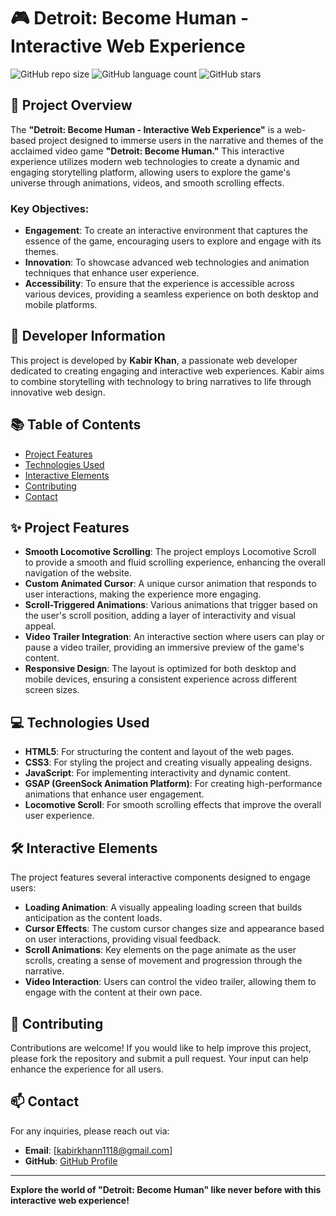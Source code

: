 # 🎮 Detroit: Become Human - Interactive Web Experience

![GitHub repo size](https://img.shields.io/github/repo-size/weidshxt/detroit-become-human-web)
![GitHub language count](https://img.shields.io/github/languages/count/weidshxt/detroit-become-human-web)
![GitHub stars](https://img.shields.io/github/stars/weidshxt/detroit-become-human-web?style=social)

## 🌟 Project Overview

The **"Detroit: Become Human - Interactive Web Experience"** is a web-based project designed to immerse users in the narrative and themes of the acclaimed video game **"Detroit: Become Human."** This interactive experience utilizes modern web technologies to create a dynamic and engaging storytelling platform, allowing users to explore the game's universe through animations, videos, and smooth scrolling effects.

### Key Objectives:

- **Engagement**: To create an interactive environment that captures the essence of the game, encouraging users to explore and engage with its themes.
- **Innovation**: To showcase advanced web technologies and animation techniques that enhance user experience.
- **Accessibility**: To ensure that the experience is accessible across various devices, providing a seamless experience on both desktop and mobile platforms.

## 👤 Developer Information

This project is developed by **Kabir Khan**, a passionate web developer dedicated to creating engaging and interactive web experiences. Kabir aims to combine storytelling with technology to bring narratives to life through innovative web design.



## 📚 Table of Contents

- [Project Features](#project-features)
- [Technologies Used](#technologies-used)
- [Interactive Elements](#interactive-elements)
- [Contributing](#contributing)
- [Contact](#contact)

## ✨ Project Features

- **Smooth Locomotive Scrolling**: The project employs Locomotive Scroll to provide a smooth and fluid scrolling experience, enhancing the overall navigation of the website.
- **Custom Animated Cursor**: A unique cursor animation that responds to user interactions, making the experience more engaging.
- **Scroll-Triggered Animations**: Various animations that trigger based on the user's scroll position, adding a layer of interactivity and visual appeal.
- **Video Trailer Integration**: An interactive section where users can play or pause a video trailer, providing an immersive preview of the game's content.
- **Responsive Design**: The layout is optimized for both desktop and mobile devices, ensuring a consistent experience across different screen sizes.

## 💻 Technologies Used

- **HTML5**: For structuring the content and layout of the web pages.
- **CSS3**: For styling the project and creating visually appealing designs.
- **JavaScript**: For implementing interactivity and dynamic content.
- **GSAP (GreenSock Animation Platform)**: For creating high-performance animations that enhance user engagement.
- **Locomotive Scroll**: For smooth scrolling effects that improve the overall user experience.

## 🛠️ Interactive Elements

The project features several interactive components designed to engage users:

- **Loading Animation**: A visually appealing loading screen that builds anticipation as the content loads.
- **Cursor Effects**: The custom cursor changes size and appearance based on user interactions, providing visual feedback.
- **Scroll Animations**: Key elements on the page animate as the user scrolls, creating a sense of movement and progression through the narrative.
- **Video Interaction**: Users can control the video trailer, allowing them to engage with the content at their own pace.


## 🤝 Contributing

Contributions are welcome! If you would like to help improve this project, please fork the repository and submit a pull request. Your input can help enhance the experience for all users.


## 📫 Contact

For any inquiries, please reach out via:

- **Email**: [kabirkhann1118@gmail.com]
- **GitHub**: [GitHub Profile](https://github.com/weirdshxt)

---

**Explore the world of "Detroit: Become Human" like never before with this interactive web experience!**